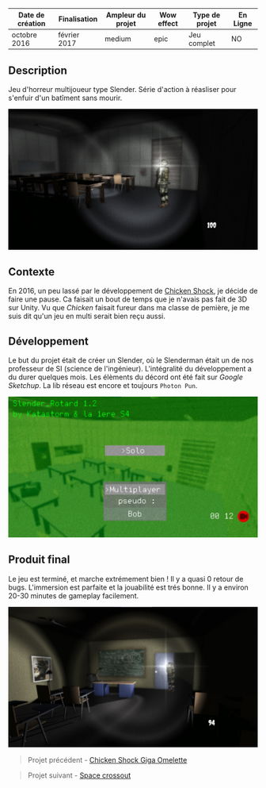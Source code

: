 <autotab></br><table><thead><tr><th>Date de création</th><th>Finalisation</th><th>Ampleur du projet</th><th>Wow effect</th><th>Type de projet </th><th>En Ligne</th></tr></thead><tbody><tr>
        <td>octobre 2016</td>
        <td>février 2017</td>
        <td>medium</td><td>epic</td>
        <td>Jeu complet</td><td>NO</td>
        </tr></tbody></table></autotab>

## Description

Jeu d'horreur multijoueur type Slender. Série d'action à réasliser pour s'enfuir d'un batîment sans mourir.

![](./medias/img5.jpg)

## Contexte

En 2016, un peu lassé par le développement de [Chicken Shock](/Jub_Biography/projects/Unity/ChickenShock_GigaOmelette), je décide de faire une pause. Ca faisait un bout de temps que je n'avais pas fait de 3D sur Unity. Vu que *Chicken* faisait fureur dans ma classe de pemière, je me suis dit qu'un jeu en multi serait bien reçu aussi. 


## Développement

Le but du projet était de créer un Slender, où le Slenderman était un de nos professeur de SI (science de l'ingénieur). L'intégralité du développement a du durer quelques mois. Les élèments du décord ont été fait sur *Google Sketchup*. La lib réseau est encore et toujours `Photon Pun`. 

![](./medias/img1.jpg)

## Produit final

Le jeu est terminé, et marche extrémement bien ! Il y a quasi 0 retour de bugs. L'immersion est parfaite et la jouabilité est trés bonne. Il y a environ 20-30 minutes de gameplay facilement.

![](./medias/img2.jpg)

<nextprojects>

> Projet précédent -  [Chicken Shock Giga Omelette](/Jub_Biography/projects/Unity/ChickenShock_GigaOmelette)

> Projet suivant -  [Space crossout](/Jub_Biography/projects/Unity/SpaceCrossout)

</nextprojects>